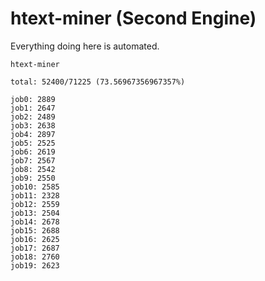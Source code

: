 # htext-miner (Second Engine)

Everything doing here is automated.

```
htext-miner

total: 52400/71225 (73.56967356967357%)

job0: 2889
job1: 2647
job2: 2489
job3: 2638
job4: 2897
job5: 2525
job6: 2619
job7: 2567
job8: 2542
job9: 2550
job10: 2585
job11: 2328
job12: 2559
job13: 2504
job14: 2678
job15: 2688
job16: 2625
job17: 2687
job18: 2760
job19: 2623
```